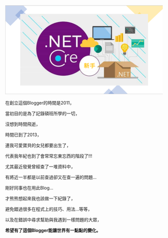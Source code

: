 <div class="mdtable"></div>
<img src="https://github.com/JianTodo/BloggerUsage/blob/master/01.%E6%96%B0%E6%89%8B%E4%B8%8A%E8%B7%AF/%E6%96%B0%E6%89%8B%E4%B8%8A%E8%B7%AF-Blogger.png?raw=true" />

在創立這個Blogger的時間是2011，

當初目的是為了記錄碩班所學的一切，

沒想到時間飛逝，

時間已到了2013，

連我可愛寶貝的女兒都要出生了，

代表我年紀也到了會常常忘東忘西的階段了!!!

尤其最近發覺曾經查了一堆資料中，

有將近一半都是以前查過卻又在查一遍的問題...

剛好同事也在用此Blog...

才熊熊想起來我也該做一下紀錄了，

避免錯過很多在程式上的技巧、用法...等等，

以及在錯誤中尋求幫助與我遇到一樣問題的大眾，

**希望有了這個Blogger能讓世界有一點點的變化。**